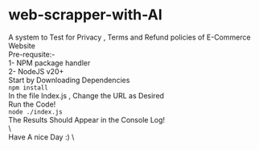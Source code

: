 # web-scrapper-with-AI
A system to Test for Privacy , Terms and Refund policies of E-Commerce Website\
Pre-requsite:-\
1- NPM package handler\
2- NodeJS v20+\
Start by Downloading Dependencies\
```npm install```\
In the file Index.js , Change the URL as Desired\
Run the Code!\
```node ./index.js```\
The Results Should Appear in the Console Log!\
\ \
Have A nice Day :) \
